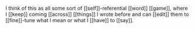 I think of this as all some sort of [[self]]-referential [[word]] [[game]], where I [[keep]] coming [[across]] [[things]] I wrote before and can [[edit]] them to [[fine]]-tune what I mean or what I [[have]] to [[say]]. 